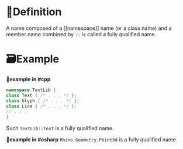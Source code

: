# 📝Definition
A name composed of a [[namespace]] name (or a class name) and a member name combined by `::` is called a fully qualified name.
# 🗃Example
**📂example in #cpp** 
```cpp
namespace TextLib {
class Text { /* . . . */ };
class Glyph { /* . . . */ };
class Line { /* . . . */ };
// . . .
}
```
Such `TextLib::Text` is a fully qualified name.


**📂example in #csharp** 
`Rhino.Geometry.Point3d` is a fully qualified name.